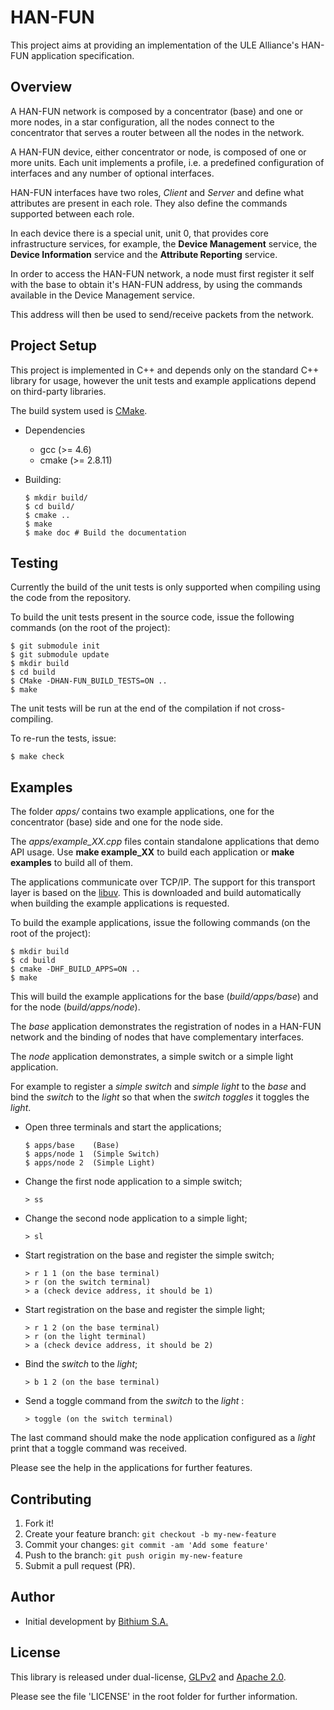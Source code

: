 # HAN-FUN

This project aims at providing an implementation of the ULE Alliance's HAN-FUN application specification.

## Overview

A HAN-FUN network is composed by a concentrator (base) and one or more nodes, in a star configuration,
all the nodes connect to the concentrator that serves a router between all the nodes in the network.

A HAN-FUN device, either concentrator or node, is composed of one or more units. Each unit implements
a profile, i.e. a predefined configuration of interfaces and any number of optional interfaces.

HAN-FUN interfaces have two roles, _Client_ and _Server_ and define what attributes are present in each
role. They also define the commands supported between each role.

In each device there is a special unit, unit 0, that provides core infrastructure services, for
example, the __Device Management__ service, the __Device Information__ service and the
__Attribute Reporting__ service.

In order to access the HAN-FUN network, a node must first register it self with the base to obtain
it's HAN-FUN address, by using the commands available in the Device Management service.

This address will then be used to send/receive packets from the network.

## Project Setup

This project is implemented in C++ and depends only on the standard C++ library for usage, however
the unit tests and example applications depend on third-party libraries.

The build system used is [CMake](http://www.cmake.org/).

* Dependencies

  * gcc (>= 4.6)
  * cmake (>= 2.8.11)

* Building:

      $ mkdir build/
      $ cd build/
      $ cmake ..
      $ make
      $ make doc # Build the documentation

## Testing

Currently the build of the unit tests is only supported when compiling using the code from the repository.

To build the unit tests present in the source code, issue the following commands
(on the root of the project):

    $ git submodule init
    $ git submodule update
    $ mkdir build
    $ cd build
    $ CMake -DHAN-FUN_BUILD_TESTS=ON ..
    $ make

The unit tests will be run at the end of the compilation if not cross-compiling.

To re-run the tests, issue:

    $ make check

## Examples

The folder _apps/_ contains two example applications, one for the concentrator (base) side and one
for the node side.

The _apps/example_XX.cpp_ files contain standalone applications that demo API usage.
Use __make example_XX__ to build each application or __make examples__ to build all of them.

The applications communicate over TCP/IP.
The support for this transport layer is based on the [libuv](https://github.com/joyent/libuv).
This is downloaded and build automatically when building the example applications is requested.

To build the example applications, issue the following commands (on the root of the project):

    $ mkdir build
    $ cd build
    $ cmake -DHF_BUILD_APPS=ON ..
    $ make

This will build the example applications for the base (_build/apps/base_) and for
the node (_build/apps/node_).

The *base* application demonstrates the registration of nodes in a HAN-FUN network and the binding
of nodes that have complementary interfaces.

The *node* application demonstrates, a simple switch or a simple light application.

For example to register a _simple switch_ and _simple light_ to the _base_ and bind the _switch_ to
the _light_ so that when the _switch toggles_ it toggles the _light_.

 * Open three terminals and start the applications;

       $ apps/base    (Base)
       $ apps/node 1  (Simple Switch)
       $ apps/node 2  (Simple Light)

 * Change the first node application to a simple switch;

       > ss

 * Change the second node application to a simple light;

       > sl

 * Start registration on the base and register the simple switch;

       > r 1 1 (on the base terminal)
       > r (on the switch terminal)
       > a (check device address, it should be 1)

 * Start registration on the base and register the simple light;

       > r 1 2 (on the base terminal)
       > r (on the light terminal)
       > a (check device address, it should be 2)

 * Bind the _switch_ to the _light_;

       > b 1 2 (on the base terminal)

 * Send a toggle command from the _switch_ to the _light_ :

       > toggle (on the switch terminal)

The last command should make the node application configured as a _light_ print that a
toggle command was received.

Please see the help in the applications for further features.

## Contributing

 1. Fork it!
 2. Create your feature branch: `git checkout -b my-new-feature`
 3. Commit your changes: `git commit -am 'Add some feature'`
 4. Push to the branch: `git push origin my-new-feature`
 5. Submit a pull request (PR).

## Author

 * Initial development by [Bithium S.A.](http://www.bithium.com)

## License

This library is released under dual-license, [GLPv2](http://www.gnu.org/licenses/gpl-2.0.html) and
[Apache 2.0](http://www.apache.org/licenses/LICENSE-2.0.txt).

Please see the file 'LICENSE' in the root folder for further information.

